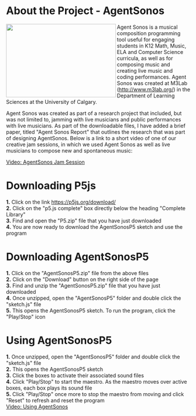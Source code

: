 
# About the Project - AgentSonos
<img src="http://i.imgur.com/6oT85E1.png" height="200" width="300" align="LEFT"/>  <space><space><space><space><space>Agent Sonos is a musical composition programming tool useful for engaging students in K12 Math, Music, ELA and Computer Science curricula, as well as for composing music and creating live music and coding performances. Agent Sonos was created at M3Lab (http://www.m3lab.org/) in the Department of Learning Sciences at the University of Calgary.

Agent Sonos was created as part of a research project that included, but was not limited to, jamming with live musicians and public performances with live musicians. As part of the downloadable files, I have added a brief paper, titled "Agent Sonos Report" that outlines the research that was part of designing AgentSonos. Below is a link to a short video of one of our creative jam sessions, in which we used Agent Sonos as well as live musicians to compose new and spontaneous music: 

[Video: AgentSonos Jam Session](https://www.youtube.com/watch?v=Xpkpw-VTHs8&feature=youtu.be)

#                   Downloading P5js

<b>1.</b> Click on the link https://p5js.org/download/ <br>
<b>2.</b> Click on the "p5.js complete" box directly below the heading "Complete Library" <br>
<b>3.</b> Find and open the "P5.zip" file that you have just downloaded <br>
<b>4.</b> You are now ready to download the AgentSonosP5 sketch and use the program

#                   Downloading AgentSonosP5

<b>1.</b> Click on the "AgentSonosP5.zip" file from the above files <br>
<b>2.</b> Click on the "Download" button on the right side of the page <br>
<b>3.</b> Find and unzip the "AgentSonosP5.zip" file that you have just downloaded <br>
<b>4.</b> Once unzipped, open the "AgentSonosP5" folder and double click the "sketch.js" file <br>
<b>5.</b> This opens the AgentSonosP5 sketch. To run the program, click the "Play/Stop" icon

#                   Using AgentSonosP5

<b>1.</b> Once unzipped, open the "AgentSonosP5" folder and double click the "sketch.js" file <br>
<b>2.</b> This opens the AgentSonosP5 sketch <br>
<b>3.</b> Click the boxes to activate their associated sound files <br>
<b>4.</b> Click "Play/Stop" to start the maestro. As the maestro moves over active boxes, each box plays its sound file <br>
<b>5.</b> Click "Play/Stop" once more to stop the maestro from moving and click "Reset" to refresh and reset the program <br>
[Video: Using AgentSonos](https://www.youtube.com/watch?v=029SqEKg6Jg&feature=youtu.be)

